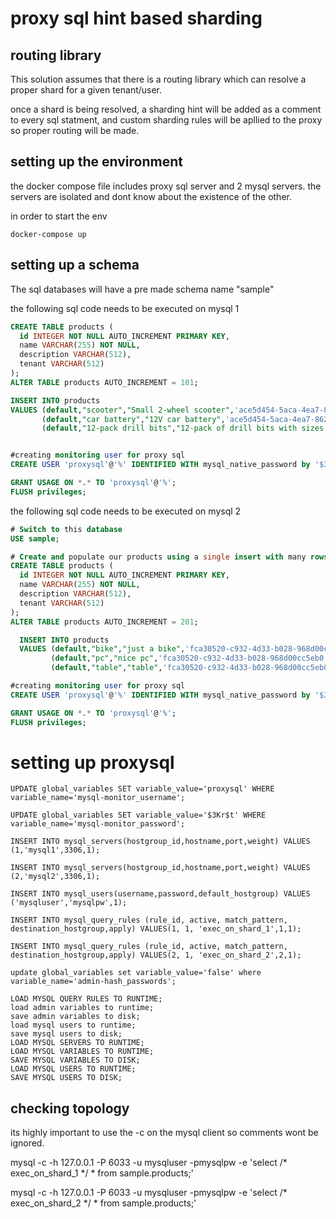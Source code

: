 # proxy sql hint based sharding

## routing library
This solution assumes that there is a routing library which can resolve a proper shard for a given tenant/user.

once a shard is being resolved,  a sharding hint will be added as a comment to every sql statment, and custom sharding rules will be apllied to the proxy so proper routing will be made.

## setting up the environment
the docker compose file includes proxy sql server and 2 mysql servers.
the servers are  isolated and dont know about the existence of the other.

in order to start the env
```
docker-compose up
```

## setting up a schema
The sql databases will have a pre made schema name "sample"

the following sql code needs to be executed on mysql 1
```sql
CREATE TABLE products (
  id INTEGER NOT NULL AUTO_INCREMENT PRIMARY KEY,
  name VARCHAR(255) NOT NULL,
  description VARCHAR(512),
  tenant VARCHAR(512)
);
ALTER TABLE products AUTO_INCREMENT = 101;

INSERT INTO products
VALUES (default,"scooter","Small 2-wheel scooter",'ace5d454-5aca-4ea7-8620-21f1cf0c5f8f'),
       (default,"car battery","12V car battery",'ace5d454-5aca-4ea7-8620-21f1cf0c5f8f'),
       (default,"12-pack drill bits","12-pack of drill bits with sizes ranging from #40 to #3",'ace5d454-5aca-4ea7-8620-21f1cf0c5f8f')


#creating monitoring user for proxy sql
CREATE USER 'proxysql'@'%' IDENTIFIED WITH mysql_native_password by '$3Kr$t';

GRANT USAGE ON *.* TO 'proxysql'@'%';
FLUSH privileges;

```

the following sql code needs to be executed on mysql 2
```sql
# Switch to this database
USE sample;

# Create and populate our products using a single insert with many rows
CREATE TABLE products (
  id INTEGER NOT NULL AUTO_INCREMENT PRIMARY KEY,
  name VARCHAR(255) NOT NULL,
  description VARCHAR(512),
  tenant VARCHAR(512)
);
ALTER TABLE products AUTO_INCREMENT = 201;

  INSERT INTO products
  VALUES (default,"bike","just a bike",'fca30520-c932-4d33-b028-968d00cc5eb0'),
         (default,"pc","nice pc",'fca30520-c932-4d33-b028-968d00cc5eb0'),
         (default,"table","table",'fca30520-c932-4d33-b028-968d00cc5eb0')

#creating monitoring user for proxy sql
CREATE USER 'proxysql'@'%' IDENTIFIED WITH mysql_native_password by '$3Kr$t';

GRANT USAGE ON *.* TO 'proxysql'@'%';
FLUSH privileges;
```

# setting up proxysql
```
UPDATE global_variables SET variable_value='proxysql' WHERE variable_name='mysql-monitor_username';

UPDATE global_variables SET variable_value='$3Kr$t' WHERE variable_name='mysql-monitor_password';

INSERT INTO mysql_servers(hostgroup_id,hostname,port,weight) VALUES (1,'mysql1',3306,1);

INSERT INTO mysql_servers(hostgroup_id,hostname,port,weight) VALUES (2,'mysql2',3306,1);

INSERT INTO mysql_users(username,password,default_hostgroup) VALUES ('mysqluser','mysqlpw',1);

INSERT INTO mysql_query_rules (rule_id, active, match_pattern, destination_hostgroup,apply) VALUES(1, 1, 'exec_on_shard_1',1,1);

INSERT INTO mysql_query_rules (rule_id, active, match_pattern, destination_hostgroup,apply) VALUES(2, 1, 'exec_on_shard_2',2,1);

update global_variables set variable_value='false' where variable_name='admin-hash_passwords';

LOAD MYSQL QUERY RULES TO RUNTIME;
load admin variables to runtime; 
save admin variables to disk;
load mysql users to runtime;
save mysql users to disk;
LOAD MYSQL SERVERS TO RUNTIME;
LOAD MYSQL VARIABLES TO RUNTIME;
SAVE MYSQL VARIABLES TO DISK;   
LOAD MYSQL USERS TO RUNTIME;
SAVE MYSQL USERS TO DISK;
```

## checking topology
its highly important to use the -c on the mysql client so comments wont be ignored.

mysql -c -h 127.0.0.1 -P 6033 -u mysqluser -pmysqlpw -e 'select /* exec_on_shard_1 */ * from sample.products;'

mysql -c -h 127.0.0.1 -P 6033 -u mysqluser -pmysqlpw -e 'select /* exec_on_shard_2 */ * from sample.products;'














